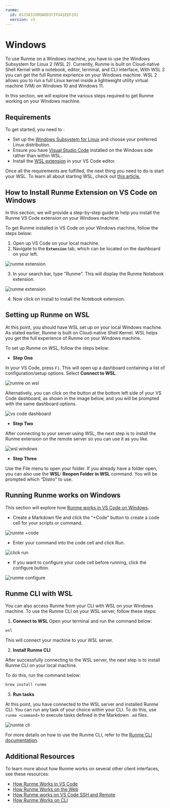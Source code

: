 ```yaml
---
runme:
  id: 01J583JVRDADD3Y3TG41EEF291
  version: v3
---
```


# Windows

To use Runme on a Windows machine, you have to use the Windows Subsystem for Linux 2 (WSL 2). Currently, Runme is built on Cloud-native Shell Kernel with a notebook, editor, terminal, and CLI interface, With WSL 2 you can get the full Runme exprience on your Windows machine. WSL 2 allows you to run a full Linux kernel inside a lightweight utility virtual machine (VM) on Windows 10 and Windows 11.

In this section, we will explore the various steps required to get Runme working on your Windows machine.

## Requirements

To get started, you need to :

- Set up the [Windows Subsystem for Linux](https://learn.microsoft.com/windows/wsl/install) and choose your preferred Linux distribution.
- Ensure you have [Visual Studio Code](https://code.visualstudio.com/) installed on the Windows side rather than within WSL.
- Install the [WSL extension](https://marketplace.visualstudio.com/items?itemName=ms-vscode-remote.remote-wsl) in your VS Code editor.

Once all the requirements are fulfilled, the next thing you need to do is start your WSL. To learn all about starting WSL, check out [this article.](https://learn.microsoft.com/en-us/windows/wsl/install)

## How to Install Runme Extension on VS Code on Windows

In this section, we will provide a step-by-step guide to help you install the Runme VS Code extension on your Windows machine.

To get Runme installed in VS Code on your Windows machine, follow the steps below:

1. Open up VS Code on your local machine.
2. Navigate to the **`Extension`** tab, which can be located on the dashboard on your left.

![runme extension](../../static/img/how-runme-works/runme-extension-windows.png)

3. In your search bar, type "Runme". This will display the Runme Notebook extension.

![runme extension](../../static/img/how-runme-works/runme-notebook-extension-windows.png)

4. Now click on Install to install the Notebook extension.

## Setting up Runme on WSL

At this point, you should have WSL set up on your local Windows machine. As stated earlier, Runme is built on Cloud-native Shell Kernel. WSL helps you get the full experience of Runme on your Windows machine.

To set up Runme on WSL, follow the steps below:

- **Step One**

In your VS Code, press `F1`. This will open up a dashboard containing a list of configuration/setup options. Select **Connect to WSL**.

![runme on wsl](../../static/img/how-runme-works/runme-wsl.png)

Alternatively, you can click on the button at the bottom left side of your VS Code dashboard, as shown in the image below, and you will be prompted with the same dashboard options.

![vs code dashboard](../../static/img/how-runme-works/runme-wsl-vscode-windows.png)

- **Step Two**

After connecting to your server using WSL, the next step is to install the Runme extension on the remote server so you can use it as you like.

![wsl windows](../../static/img/how-runme-works/runme-install-wsl-windows.png)

- **Step Three**

Use the File menu to open your folder. If you already have a folder open, you can also use the **WSL: Reopen Folder in WSL** command. You will be prompted which “Distro" to use.

## Running Runme works on Windows

This section will explore how [Runme works in VS Code on Windows](https://docs.runme.dev/how-runme-works/vscode).

- Create a Markdown file and click the “+Code” button to create a code cell for your scripts or command.

![runme +code](../../static/img/how-runme-works/runme-vscode-windows.png)

- Enter your command into the code cell and click Run.

![click run](../../static/img/how-runme-works/runme-execute-windows.png)

- If you want to configure your code cell before running, click the configure button.

![runme configure](../../static/img/how-runme-works/runme-configure-windows.png)

## Runme CLI with WSL

You can also access Runme from your CLI with WSL on your Windows machine. To use the Runme CLI on your WSL server, follow these steps:

1. **Connect to WSL**
   Open your terminal and run the command below:

```bash {"id":"01J583JVRDADD3Y3TG3YRJNV4Y"}
wsl
```

This will connect your machine to your WSL server.

2. **Install Runme CLI**

After successfully connecting to the WSL server, the next step is to install Runme CLI on your local machine.

To do this, run the command below:

```bash {"id":"01J583JVRDADD3Y3TG3ZGM1EYA"}
brew install runme
```

3. **Run tasks**

At this point, you have connected to the WSL server and installed Runme CLI. You can run any task of your choice within your CLI. To do this, use `runme <command>` to execute tasks defined in the Markdown `.md` files.

![runme cli](../../static/img/how-runme-works/runme-cli-windows.png)

For more details on how to use the Runme CLI, refer to the [Runme CLI documentation](https://docs.runme.dev/how-runme-works/cli).

## Additional Resources

To learn more about how Runme works on several other client interfaces, see these resources:

- [How Runme Works in VS Code](https://docs.runme.dev/how-runme-works/vscode)
- [How Runme Works on the Web](https://docs.runme.dev/how-runme-works/web)
- [How Runme works on VS Code SSH and Remote](https://docs.runme.dev/how-runme-works/runme-via-ssh)
- [How Runme Works on CLI](https://docs.runme.dev/how-runme-works/cli)
